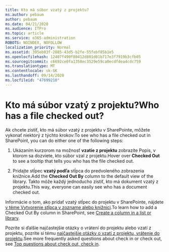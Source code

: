 ```yaml
---
title: Kto má súbor vzatý z projektu?
ms.author: pebaum
author: pebaum
ms.date: 04/21/2020
ms.audience: ITPro
ms.topic: article
ms.service: o365-administration
ROBOTS: NOINDEX, NOFOLLOW
localization_priority: Normal
ms.assetid: 395eb03f-2885-43d5-b2fe-55febf85b1e5
ms.openlocfilehash: 12407f490f80412d801d01b717e3f7919b3cfb05
ms.sourcegitcommit: c6692ce0fa1358ec3529e59ca0ecdfdea4cdc759
ms.translationtype: MT
ms.contentlocale: sk-SK
ms.lasthandoff: 09/14/2020
ms.locfileid: "47699210"
---
```

# <a name="who-has-a-file-checked-out"></a><span data-ttu-id="3a3eb-102">Kto má súbor vzatý z projektu?</span><span class="sxs-lookup"><span data-stu-id="3a3eb-102">Who has a file checked out?</span></span>

<span data-ttu-id="3a3eb-103">Ak chcete zistiť, kto má súbor vzatý z projektu v SharePointe, môžete vykonať niektorý z týchto krokov:</span><span class="sxs-lookup"><span data-stu-id="3a3eb-103">To see who has a file checked out in SharePoint, you can do either one of the following steps:</span></span>
  
1. <span data-ttu-id="3a3eb-104">Ukázaním kurzorom na možnosť **vzatie z projektu** zobrazíte Popis, v ktorom sa dozviete, kto súbor vzal z projektu.</span><span class="sxs-lookup"><span data-stu-id="3a3eb-104">Hover over **Checked Out** to see a tooltip that tells you who has the file checked out.</span></span> 
    
2. <span data-ttu-id="3a3eb-105">Pridajte stĺpec **vzatý podľa** stĺpca do predvoleného zobrazenia knižnice.</span><span class="sxs-lookup"><span data-stu-id="3a3eb-105">Add the **Checked Out By** column to the default view of the library.</span></span> <span data-ttu-id="3a3eb-106">Takto môže každý jednoducho zistiť, kto má dokument vzatý z projektu.</span><span class="sxs-lookup"><span data-stu-id="3a3eb-106">This way, everyone can easily see who has a document checked out.</span></span> 
    
<span data-ttu-id="3a3eb-107">Informácie o tom, ako pridať vzatý stĺpec do projektu v SharePointe, nájdete [v téme Vytvorenie stĺpca v zozname alebo knižnici](https://go.microsoft.com/fwlink/?linkid=2019591).</span><span class="sxs-lookup"><span data-stu-id="3a3eb-107">To learn how to add a Checked Out By column in SharePoint, see [Create a column in a list or library](https://go.microsoft.com/fwlink/?linkid=2019591).</span></span> 
  
<span data-ttu-id="3a3eb-108">Pozrite si ďalšie najčastejšie otázky o vrátení do projektu alebo vzatí z projektu, pozrite si tému [najčastejšie otázky o vzatí z projektu, vrátenie do projektu](https://go.microsoft.com/fwlink/?linkid=2018786).</span><span class="sxs-lookup"><span data-stu-id="3a3eb-108">See more frequently asked questions about check in or check out, see [Top questions about check out, check in](https://go.microsoft.com/fwlink/?linkid=2018786).</span></span>
  

